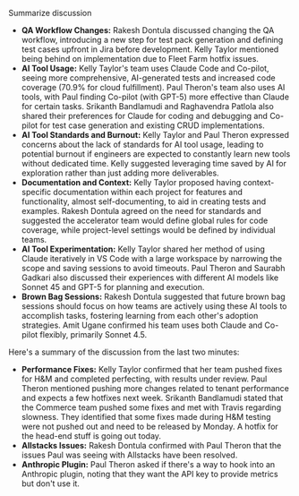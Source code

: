 Summarize discussion

- **QA Workflow Changes:** Rakesh Dontula discussed changing the QA workflow, introducing a new step for test pack generation and defining test cases upfront in Jira before development. Kelly Taylor mentioned being behind on implementation due to Fleet Farm hotfix issues.
- **AI Tool Usage:** Kelly Taylor's team uses Claude Code and Co-pilot, seeing more comprehensive, AI-generated tests and increased code coverage (70.9% for cloud fulfillment). Paul Theron's team also uses AI tools, with Paul finding Co-pilot (with GPT-5) more effective than Claude for certain tasks. Srikanth Bandlamudi and Raghavendra Patlola also shared their preferences for Claude for coding and debugging and Co-pilot for test case generation and existing CRUD implementations.
- **AI Tool Standards and Burnout:** Kelly Taylor and Paul Theron expressed concerns about the lack of standards for AI tool usage, leading to potential burnout if engineers are expected to constantly learn new tools without dedicated time. Kelly suggested leveraging time saved by AI for exploration rather than just adding more deliverables.
- **Documentation and Context:** Kelly Taylor proposed having context-specific documentation within each project for features and functionality, almost self-documenting, to aid in creating tests and examples. Rakesh Dontula agreed on the need for standards and suggested the accelerator team would define global rules for code coverage, while project-level settings would be defined by individual teams.
- **AI Tool Experimentation:** Kelly Taylor shared her method of using Claude iteratively in VS Code with a large workspace by narrowing the scope and saving sessions to avoid timeouts. Paul Theron and Saurabh Gadkari also discussed their experiences with different AI models like Sonnet 45 and GPT-5 for planning and execution.
- **Brown Bag Sessions:** Rakesh Dontula suggested that future brown bag sessions should focus on how teams are actively using these AI tools to accomplish tasks, fostering learning from each other's adoption strategies. Amit Ugane confirmed his team uses both Claude and Co-pilot flexibly, primarily Sonnet 4.5.

Here's a summary of the discussion from the last two minutes:

- **Performance Fixes:** Kelly Taylor confirmed that her team pushed fixes for H&M and completed perfecting, with results under review. Paul Theron mentioned pushing more changes related to tenant performance and expects a few hotfixes next week. Srikanth Bandlamudi stated that the Commerce team pushed some fixes and met with Travis regarding slowness. They identified that some fixes made during H&M testing were not pushed out and need to be released by Monday. A hotfix for the head-end stuff is going out today.
- **Allstacks Issues:** Rakesh Dontula confirmed with Paul Theron that the issues Paul was seeing with Allstacks have been resolved.
- **Anthropic Plugin:** Paul Theron asked if there's a way to hook into an Anthropic plugin, noting that they want the API key to provide metrics but don't use it.

